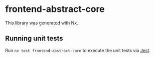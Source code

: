 # frontend-abstract-core

This library was generated with [Nx](https://nx.dev).

## Running unit tests

Run `nx test frontend-abstract-core` to execute the unit tests via [Jest](https://jestjs.io).
